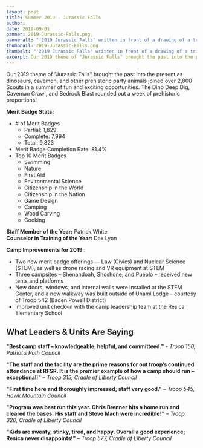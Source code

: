 ```yaml
---
layout: post
title: Summer 2019 - Jurassic Falls
author:
date: 2019-09-01
banner: 2019-Jurassic-Falls.png
banneralt: "'2019 Jurassic Falls' written in front of a drawing of a triceratops"
thumbnail: 2019-Jurassic-Falls.png
thumbalt: "'2019 Jurassic Falls' written in front of a drawing of a triceratops"
excerpt: Our 2019 theme of "Jurassic Falls" brought the past into the present as dinosaurs...
---
```


Our 2019 theme of "Jurassic Falls" brought the past into the present as dinosaurs, cavemen, and other prehistoric party animals joined over 2,800 Scouts in a summer of fun and exciting opportunities. The Dino Deep Dig, Caveman Crawl, and Bedrock Blast rounded out a week of prehistoric proportions!

**Merit Badge Stats:**
- \# of Merit Badges
  - Partial: 1,829
  - Complete: 7,994
  - Total: 9,823
- Merit Badge Completion Rate: 81.4%
- Top 10 Merit Badges
  - Swimming
  - Nature
  - First Aid
  - Environmental Science
  - Citizenship in the World
  - Citizenship in the Nation
  - Game Design
  - Camping
  - Wood Carving
  - Cooking

**Staff Member of the Year:** Patrick White    
**Counselor in Training of the Year:** Dax Lyon

**Camp Improvements for 2019**::
- Two new merit badge offerings — Law (Civics) and Nuclear Science (STEM), as well as drone racing and VR equipment at STEM
- Three campsites – Shenandoah, Shoshone, and Pueblo – received new tents and platforms
- New doors, windows, and internal walls were installed at the STEM Center, and a new walkway was built outside of Unami Lodge – courtesy of Troop 542 (Baden Powell District)
- Improved unit check-in with the camp leadership team at the Resica Elementary School

## What Leaders & Units Are Saying

**"Best camp staff – knowledgeable, helpful, and committeed."** - *Troop 150, Patriot’s Path Council*

**"The staff and the facility are the prime reasons for out troop’s continued attendance at RFSR. It is the premier example of how a camp should run – exceptional!"** – *Troop 315, Cradle of Liberty Council*

**"First time here and thoroughly impressed; staff very good."** – *Troop 545, Hawk Mountain Council*

**"Program was best run this year. Chris Brenner hits a home run and cleared the bases. His staff and Steve Mach were incredible!"** – *Troop 320, Cradle of Liberty Council*

**"Kids are sweaty, stinky, tired, and happy. Overall a good experience; Resica never disappoints!"** – *Troop 577, Cradle of Liberty Council*
